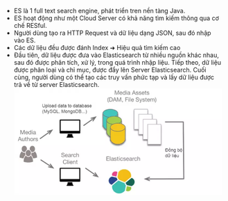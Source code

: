 - ES là 1 full text search engine, phát triển tren nền tàng Java.
- ES hoạt động như một Cloud Server có khả năng tìm kiếm thông qua cơ chế RESful.
- Người dùng tạo ra HTTP Request và dữ liệu dạng JSON, sau đó nhập vào ES.
- Các dữ liệu đều được đánh Index ➜ Hiệu quả tìm kiếm cao
- Đầu tiên, dữ liệu được đưa vào Elasticsearch từ nhiều nguồn khác nhau, sau đó được phân tích, xử lý, trong quá trình nhập liệu. Tiếp theo, dữ liệu được phân loại và chỉ mục, được đẩy lên Server Elasticsearch. Cuối cùng, người dùng có thể tạo các truy vấn phức tạp và lấy dữ liệu được trả về từ server Elasticsearch.
![es](image/es1.jpg)